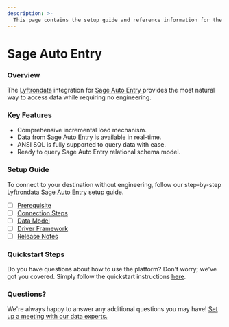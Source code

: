 ```yaml
---
description: >-
  This page contains the setup guide and reference information for the Sage Auto Entry source connector.
---
```


# Sage Auto Entry

### Overview

The [Lyftrondata](https://www.lyftrondata.com/) integration for [Sage Auto Entry](https://www.lyftrondata.com/integration/sage-auto-entry/)[ ](https://www.lyftrondata.com/integration/sage-auto-entry/)provides the most natural way to access data while requiring no engineering.

### Key Features

* Comprehensive incremental load mechanism.
* Data from Sage Auto Entry is available in real-time.&#x20;
* ANSI SQL is fully supported to query data with ease.
* Ready to query Sage Auto Entry relational schema model.

### Setup Guide

To connect to your destination without engineering, follow our step-by-step [Lyftrondata](https://www.lyftrondata.com/)  [Sage Auto Entry](https://www.lyftrondata.com/integration/sage-auto-entry/) setup guide.

* [ ] [Prerequisite](../../finance-analytics/sage-auto-entry/prerequisite.md)
* [ ] [Connection Steps](../../finance-analytics/sage-auto-entry/connection-steps.md)
* [ ] [Data Model](../../finance-analytics/sage-auto-entry/data-model/)
* [ ] [Driver Framework](../../finance-analytics/sage-auto-entry/driver-framework/)
* [ ] [Release Notes](../../finance-analytics/sage-auto-entry/release-notes.md)

### Quickstart Steps

Do you have questions about how to use the platform? Don't worry; we've got you covered. Simply follow the quickstart instructions [here](../../../quickstart-steps.md).

### Questions? <a href="#questions" id="questions"></a>

We're always happy to answer any additional questions you may have! [Set up a meeting with our data experts.](https://www.lyftrondata.com/book-a-meeting/)

